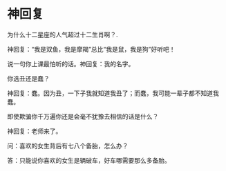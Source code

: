 # 神回复

为什么十二星座的人气超过十二生肖啊？. 

神回复：“我是双鱼，我是摩羯”总比“我是鼠，我是狗”好听吧！ 

说一句你上课最怕听的话。神回复：我的名字。 

你选丑还是蠢？ 

神回复：蠢。因为丑，一下子我就知道我丑了；而蠢，我可能一辈子都不知道我蠢。 

即使欺骗你千万遍你还是会毫不犹豫去相信的话是什么？ 

神回复：老师来了。 

问：喜欢的女生背后有七八个备胎，怎么办？ 

答：只能说你喜欢的女生是辆破车，好车哪需要那么多备胎。
